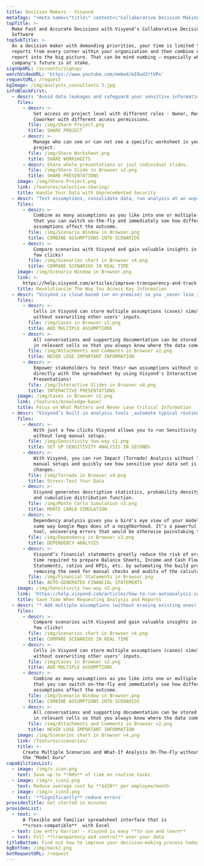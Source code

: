 ```yaml
---
title: Decision Makers - Visyond
metaTags: "<meta name=\"title\" content=\"Collaborative Decision Making Software\">\r\n\r\n<meta name=\"description\" content=\"Visyond’s collaborative decision making software will help you visualize the impact of your spreadsheet based decisions and answer any questions in real time, reduce errors and control what each collaborator can see and interact with.\">\r\n \r\n<meta name=\"keywords\" content=\"collaborative decision making software, decision making software\">\r\n"
topTitle: >-
  Make Fast and Accurate Decisions with Visyond’s Collaborative Decision Making
  Software
topSubTitle: >-
  As a decision maker with demanding priorities, your time is limited to collect
  reports from every corner within your organization and then combine each
  report into the big picture. That can be mind numbing – especially when your
  company’s future is at stake.
signUpURL: /accounts/signup/
watchVideoURL: 'https://www.youtube.com/embed/mIOudZrtVRs'
requestURL: /request
bgImage: /img/analysts_consultants 3.jpg
infoBlockFirst:
  - descr: "Avoid data leakages and safeguard your sensitive information with Visyond’s innovative selective sharing - allow access to only certain cells, worksheets, charts or linked reports and slides, and _expose only what each person should see or interact with_!\r\n"
    files:
      - descr: >-
          Set access on project level with different roles - Owner, Reader,
          Coworker with different access permissions.
        file: /img/Share Project.png
        title: SHARE PROJECT
      - descr: >-
          Manage who can see or can not see a specific worksheet in your
          project.
        file: /img/Share Worksheet.png
        title: SHARE WORKSHEETS
      - descr: Share whole presentations or just individual slides.
        file: /img/Share Slide in Browser v2.png
        title: SHARE PRESENTATIONS
    image: /img/Share Project.png
    link: /features/selective-sharing/
    title: Handle Your Data with Unprecedented Security
  - descr: "Test assumptions, consolidate data, run analysis at an unprecedented speed and accuracy, _on the fly, on the move, without waiting for your analysts_. With Visyond, you can focus on the key performance metrics that are critical.\r\n\r\nVisyond connects disparate data among spreadsheets and displays the information so you can make decisions quickly.\r\n\r\n* Graphically displays opportunities and risks\r\n* Identifies the source of information\r\n* Secures confidential information to be viewed only by authorized users\n* Allows you to apply what-if scenarios on the fly\r\n"
    files:
      - descr: >-
          Combine as many assumptions as you like into one or multiple scenarios
          that you can switch on-the-fly and immediately see how different
          assumptions affect the outcome.
        file: /img/Scenario Window in Browser.png
        title: COMBINE ASSUMPTIONS INTO SCENARIOS
      - descr: >-
          Compare scenarios with Visyond and gain valuable insights in just a
          few clicks!
        file: /img/Scenarios chart in Browser v4.png
        title: COMPARE SCENARIOS IN REAL TIME
    image: /img/Scenario Window in Browser.png
    link: >-
      https://help.visyond.com/articles/improve-transparency-and-track-changes-always-be-in-control-of-changes-to-the-model/
    title: Revolutionize The Way You Access Key Information
  - descr: "Visyond is cloud-based (or on-premise) so you _never lose information_, you can manage and transfer team knowledge easily (no more spreadsheets kept on someone’s desktop), and _eliminate dependency from the model creator_ by enabling collaborative analysis, stress testing and interactive presentations.\r\r\n\nIt’s been designed to never break formulas or lose your teams’ work, tracking their input and changes.\r\n"
    files:
      - descr: >-
          Cells in Visyond can store multiple assumptions (cases) simultaneously
          without overwriting other users' inputs.
        file: /img/Cases in Browser v2.png
        title: ADD MULTIPLE ASSUMPTIONS
      - descr: >-
          All conversations and supporting documentation can be stored directly
          in relevant cells so that you always know where the data comes from.
        file: /img/Attachments and Comments in Browser v2.png
        title: NEVER LOSE IMPORTANT INFORMATION
      - descr: >-
          Empower stakeholders to test their own assumptions without interacting
          directly with the spreadsheet by using Visyond's Interactive
          Presentations!
        file: /img/Interactive Slides in Browser v4.png
        title: INTERACTIVE PRESENTATIONS
    image: /img/Cases in Browser v2.png
    link: /features/knowledge-base/
    title: Focus on What Matters and Never Lose Critical Information
  - descr: "Visyond’s built-in analysis tools _automate typical routine tasks_ that would otherwise require expensive software, add-ons or error-prone lengthy manual setups.\r\n\nFor example, build a downloadable Analytics report with _just one click._\r\n"
    files:
      - descr: >-
          With just a few clicks Visyond allows you to run Sensitivity analysis
          without long manual setups.
        file: /img/Sensitivity two-way v2.png
        title: SET UP SENSITIVITY ANALYSIS IN SECONDS
      - descr: >-
          With Visyond, you can run Impact (Tornado) Analysis without long
          manual setups and quickly see how sensitive your data set is to
          changes.
        file: /img/Tornado in Browser v4.png
        title: Stress-Test Your Data
      - descr: >-
          Visyond generates descriptive statistics, probability density function
          and cumulative distribution function.
        file: /img/Monte Carlo Simulation v3.png
        title: MONTE CARLO SIMULATION
      - descr: >-
          Dependency analysis gives you a bird’s eye view of your model in the
          same way Google Maps does of a neighborhood. It’s a powerful auditing
          tool, uncovering errors that would be otherwise painstaking to catch.
        file: /img/Dependency in Browser v2.png
        title: DEPENDENCY ANALYSIS
      - descr: >-
          Visyond’s financial statements greatly reduce the risk of errors and
          time required to prepare Balance Sheets, Income and Cash Flow
          Statements, ratios and KPIs, etc. by automating the build process and
          removing the need for manual checks and audits of the calculations.
        file: /img/Financial Statements in Browser.png
        title: AUTO-GENERATED FINANCIAL STATEMENTS
    image: /img/Sensitivity two-way v2.png
    link: 'https://help.visyond.com/articles/how-to-run-autoanalysis-in-visyond/'
    title: Save Time When Requesting Analysis and Reports
  - descr: "* Add multiple assumptions (without erasing existing ones) to any cell and combine them in scenarios\r\n* Have as many scenarios as you like without the chaos of multiple files and model versions\r\n* Visualize and compare all the scenarios with in real time\r\n* Retrieve supporting documents instantaneously from inside the cell\r\n"
    files:
      - descr: >-
          Compare scenarios with Visyond and gain valuable insights in just a
          few clicks!
        file: /img/Scenarios chart in Browser v4.png
        title: COMPARE SCENARIOS IN REAL TIME
      - descr: >-
          Cells in Visyond can store multiple assumptions (cases) simultaneously
          without overwriting other users' inputs.
        file: /img/Cases in Browser v2.png
        title: ADD MULTIPLE ASSUMPTIONS
      - descr: >-
          Combine as many assumptions as you like into one or multiple scenarios
          that you can switch on-the-fly and immediately see how different
          assumptions affect the outcome.
        file: /img/Scenario Window in Browser.png
        title: COMBINE ASSUMPTIONS INTO SCENARIOS
      - descr: >-
          All conversations and supporting documentation can be stored directly
          in relevant cells so that you always know where the data comes from.
        file: /img/Attachments and Comments in Browser v2.png
        title: NEVER LOSE IMPORTANT INFORMATION
    image: /img/Scenarios chart in Browser v4.png
    link: /features/scenarios/
    title: >-
      Create Multiple Scenarios and What-If Analysis On-The-Fly without Calling
      the "Model Guru"
capabilitiesList:
  - image: /img/v_icon.png
    text: Save up to **80%** of time on routine tasks
  - image: /img/v_icon2.png
    text: Reduce average cost by **$420** per employee/month
  - image: /img/v_icon3.png
    text: '**Significantly** reduce errors'
providesTitle: Get started in minutes
providesList:
  - text: >-
      A flexible and familiar spreadsheet interface that is
      **cross-compatible**  with Excel
  - text: Low entry barrier - Visyond is easy **to use and learn**
  - text: Full **transparency and control** over your data
titleBottom: Find out how to improve your decision-making process today
bgBottom: /img/back2.png
botRequestURL: /request
---
```


